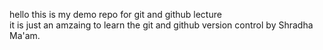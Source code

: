 hello this is my demo repo for git and github lecture
<br>
it is just an amzaing to learn the git and github version control by Shradha Ma'am. 
